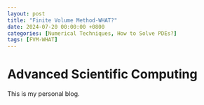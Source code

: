 ```yaml
---
layout: post
title: "Finite Volume Method-WHAT?"
date: 2024-07-20 00:00:00 +0800
categories: [Numerical Techniques, How to Solve PDEs?]
tags: [FVM-WHAT]
---
```


# Advanced Scientific Computing

This is my personal blog.

